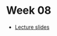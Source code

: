 # Week 08

* [Lecture slides](https://docs.google.com/presentation/d/1t6sILa0yRvb884MITlPB7o3clhheAONkEdfpKbeGdzs/edit?usp=sharing)
